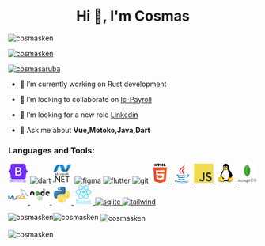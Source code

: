 <h1 align="center">Hi 👋, I'm Cosmas</h1>
<!-- <h3 align="center">Software Developer</h3> -->

<p align="left"> <img src="https://komarev.com/ghpvc/?username=cosmasken&label=Profile%20views&color=0e75b6&style=flat" alt="cosmasken" /> </p>

<p align="left"> <a href="https://github.com/ryo-ma/github-profile-trophy"><img src="https://github-profile-trophy.vercel.app/?username=cosmasken" alt="cosmasken" /></a> </p>


<p align="left"> <a href="https://twitter.com/cosmasaruba" target="blank"><img src="https://img.shields.io/twitter/follow/cosmasaruba?logo=twitter&style=for-the-badge" alt="cosmasaruba" /></a> </p>

- 🔭 I’m currently working on Rust development

<!--- 🌱 I’m currently learning **kotlin** -->

- 👯 I’m looking to collaborate on [Ic-Payroll](https://github.com/cosmasken/ic-payroll)

- 🤝 I’m looking for a new role  [Linkedin](https://www.linkedin.com/in/cosmasarubaken)

- 💬 Ask me about **Vue,Motoko,Java,Dart**




<!--h3 align="left">Connect with me:</h3>
<p align="left">
<a href="https://codepen.io/cosmasken" target="blank"><img align="center" src="https://raw.githubusercontent.com/rahuldkjain/github-profile-readme-generator/master/src/images/icons/Social/codepen.svg" alt="cosmasken" height="30" width="40" /></a>
<a href="https://dev.to/cosmasken" target="blank"><img align="center" src="https://cdn.jsdelivr.net/npm/simple-icons@3.0.1/icons/dev-dot-to.svg" alt="cosmasken" height="30" width="40" /></a>
<a href="https://twitter.com/cosmasaruba" target="blank"><img align="center" src="https://raw.githubusercontent.com/rahuldkjain/github-profile-readme-generator/master/src/images/icons/Social/twitter.svg" alt="cosmasaruba" height="30" width="40" /></a>
<a href="https://linkedin.com/in/cosmasarubaken" target="blank"><img align="center" src="https://raw.githubusercontent.com/rahuldkjain/github-profile-readme-generator/master/src/images/icons/Social/linked-in-alt.svg" alt="cosmasarubaken" height="30" width="40" /></a>
<a href="https://stackoverflow.com/users/cosmas-ken" target="blank"><img align="center" src="https://raw.githubusercontent.com/rahuldkjain/github-profile-readme-generator/master/src/images/icons/Social/stack-overflow.svg" alt="cosmas-ken" height="30" width="40" /></a>
<a href="https://fb.com/cosmasken" target="blank"><img align="center" src="https://raw.githubusercontent.com/rahuldkjain/github-profile-readme-generator/master/src/images/icons/Social/facebook.svg" alt="cosmasken" height="30" width="40" /></a>
<a href="https://instagram.com/cosmasarubaken" target="blank"><img align="center" src="https://raw.githubusercontent.com/rahuldkjain/github-profile-readme-generator/master/src/images/icons/Social/instagram.svg" alt="cosmasarubaken" height="30" width="40" /></a>
<a href="https://dribbble.com/cosmasken" target="blank"><img align="center" src="https://raw.githubusercontent.com/rahuldkjain/github-profile-readme-generator/master/src/images/icons/Social/dribbble.svg" alt="cosmasken" height="30" width="40" /></a>
<a href="https://www.behance.net/cosmasarub82d8" target="blank"><img align="center" src="https://raw.githubusercontent.com/rahuldkjain/github-profile-readme-generator/master/src/images/icons/Social/behance.svg" alt="cosmasarub82d8" height="30" width="40" /></a>
</p-->

<h3 align="left">Languages and Tools:</h3>
<p align="left"><a href="https://getbootstrap.com" target="_blank"> <img src="https://raw.githubusercontent.com/devicons/devicon/master/icons/bootstrap/bootstrap-plain-wordmark.svg" alt="bootstrap" width="40" height="40"/> </a><a href="https://dart.dev" target="_blank"> <img src="https://www.vectorlogo.zone/logos/dartlang/dartlang-icon.svg" alt="dart" width="40" height="40"/> </a><a href="https://dotnet.microsoft.com/" target="_blank"> <img src="https://raw.githubusercontent.com/devicons/devicon/master/icons/dot-net/dot-net-original-wordmark.svg" alt="dotnet" width="40" height="40"/></a> <a href="https://www.figma.com/" target="_blank"> <img src="https://www.vectorlogo.zone/logos/figma/figma-icon.svg" alt="figma" width="40" height="40"/> </a><a href="https://flutter.dev" target="_blank"> <img src="https://www.vectorlogo.zone/logos/flutterio/flutterio-icon.svg" alt="flutter" width="40" height="40"/> </a><a href="https://git-scm.com/" target="_blank"> <img src="https://www.vectorlogo.zone/logos/git-scm/git-scm-icon.svg" alt="git" width="40" height="40"/> </a><a href="https://www.w3.org/html/" target="_blank"> <img src="https://raw.githubusercontent.com/devicons/devicon/master/icons/html5/html5-original-wordmark.svg" alt="html5" width="40" height="40"/> </a><a href="https://www.java.com" target="_blank"> <img src="https://raw.githubusercontent.com/devicons/devicon/master/icons/java/java-original.svg" alt="java" width="40" height="40"/> </a><a href="https://developer.mozilla.org/en-US/docs/Web/JavaScript" target="_blank"> <img src="https://raw.githubusercontent.com/devicons/devicon/master/icons/javascript/javascript-original.svg" alt="javascript" width="40" height="40"/> </a><a href="https://www.linux.org/" target="_blank"> <img src="https://raw.githubusercontent.com/devicons/devicon/master/icons/linux/linux-original.svg" alt="linux" width="40" height="40"/> </a><a href="https://www.mongodb.com/" target="_blank"> <img src="https://raw.githubusercontent.com/devicons/devicon/master/icons/mongodb/mongodb-original-wordmark.svg" alt="mongodb" width="40" height="40"/> </a><a href="https://www.mysql.com/" target="_blank"> <img src="https://raw.githubusercontent.com/devicons/devicon/master/icons/mysql/mysql-original-wordmark.svg" alt="mysql" width="40" height="40"/> </a><a href="https://nodejs.org" target="_blank"> <img src="https://raw.githubusercontent.com/devicons/devicon/master/icons/nodejs/nodejs-original-wordmark.svg" alt="nodejs" width="40" height="40"/> </a> <a href="https://www.python.org" target="_blank"> <img src="https://raw.githubusercontent.com/devicons/devicon/master/icons/python/python-original.svg" alt="python" width="40" height="40"/> </a>
<a href="https://reactjs.org/" target="_blank"> <img src="https://raw.githubusercontent.com/devicons/devicon/master/icons/react/react-original-wordmark.svg" alt="react" width="40" height="40"/> </a> <a href="https://www.sqlite.org/" target="_blank"> <img src="https://www.vectorlogo.zone/logos/sqlite/sqlite-icon.svg" alt="sqlite" width="40" height="40"/> </a> <a href="https://tailwindcss.com/" target="_blank"> <img src="https://www.vectorlogo.zone/logos/tailwindcss/tailwindcss-icon.svg" alt="tailwind" width="40" height="40"/> </a>
<p><img align="left" src="https://github-readme-stats.vercel.app/api/top-langs?username=cosmasken&show_icons=true&locale=en&layout=compact" alt="cosmasken" /></p>

<p><img align="left" src="https://github-readme-stats.vercel.app/api/top-langs?username=cosmasken&show_icons=true&locale=en&layout=compact" alt="cosmasken" /></p>

<p>&nbsp;<img align="center" src="https://github-readme-stats.vercel.app/api?username=cosmasken&show_icons=true&locale=en" alt="cosmasken" /></p>

<p><img align="center" src="https://github-readme-streak-stats.herokuapp.com/?user=cosmasken&" alt="cosmasken" /></p>
